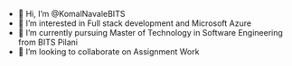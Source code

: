 - 👋 Hi, I’m @KomalNavaleBITS
- 👀 I’m interested in Full stack development and Microsoft Azure
- 🌱 I’m currently pursuing Master of Technology in Software Engineering from BITS Pilani
- 💞️ I’m looking to collaborate on Assignment Work

<!---
KomalNavaleBITS/KomalNavaleBITS is a ✨ special ✨ repository because its `README.md` (this file) appears on your GitHub profile.
You can click the Preview link to take a look at your changes.
--->
